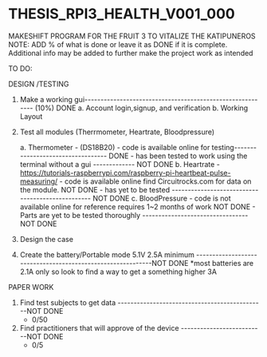 # THESIS_RPI3_HEALTH_V001_000
MAKESHIFT PROGRAM FOR THE FRUIT 3 TO VITALIZE THE KATIPUNEROS 
NOTE: ADD % of what is done or leave it as DONE if it is complete.
      Additional info may be added to further make the project work as intended 

TO DO:

DESIGN /TESTING
  1. Make a working gui---------------------------------------------------------- (10%) DONE
      a. Account login,signup, and verification
      b. Working Layout  
  2. Test all modules (Therrmometer, Heartrate, Bloodpressure)

      a. Thermometer - (DS18B20)
         - code is available online for testing---------------------------------- DONE
         - has been tested to work using the terminal without a gui ------------- NOT DONE
      b. Heartrate - 
            https://tutorials-raspberrypi.com/raspberry-pi-heartbeat-pulse-measuring/
         - code is available online find Circuitrocks.com for data on the module. NOT DONE 
         - has yet to be tested ------------------------------------------------- NOT DONE
      c. BloodPressure
         - code is not available online for reference requires 1~2 months of work NOT DONE
         - Parts are yet to be tested thoroughly ---------------------------------NOT DONE
 3. Design the case 
 4. Create the battery/Portable mode 
    5.1V 2.5A minimum ------------------------------------------------------------NOT DONE 
        *most batteries are 2.1A only so look to find a way to get a something higher 3A
 
 
PAPER WORK
 1. Find test subjects to get data ----------------------------------------------NOT DONE
    - 0/50
 2. Find practitioners that will approve of the device --------------------------NOT DONE
    - 0/5
